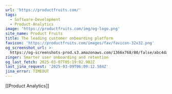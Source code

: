 ```yaml
---
url: 'https://productfruits.com/'
tags:
  - Software-Development
  - Product-Analytics
image: 'https://productfruits.com/img/og-logo.png'
site_name: Product Fruits
title: The leading customer onboarding platform
favicon: 'https://productfruits.com/images/fav/favicon-32x32.png'
og_screenshot_url: >-
  https://og-screenshots-prod.s3.amazonaws.com/1366x768/80/false/abc4daaa867585d47da64dba24cf4110364abf79f33eb19275afe0fb9fc37c06.jpeg
zinger: Smarter user onboarding and retention
og_last_fetch: 2025-03-07T05:19:02.902Z
last_jina_request: '2025-03-09T06:09:12.584Z'
jina_error: TIMEOUT
---
```

[[Product Analytics]]

